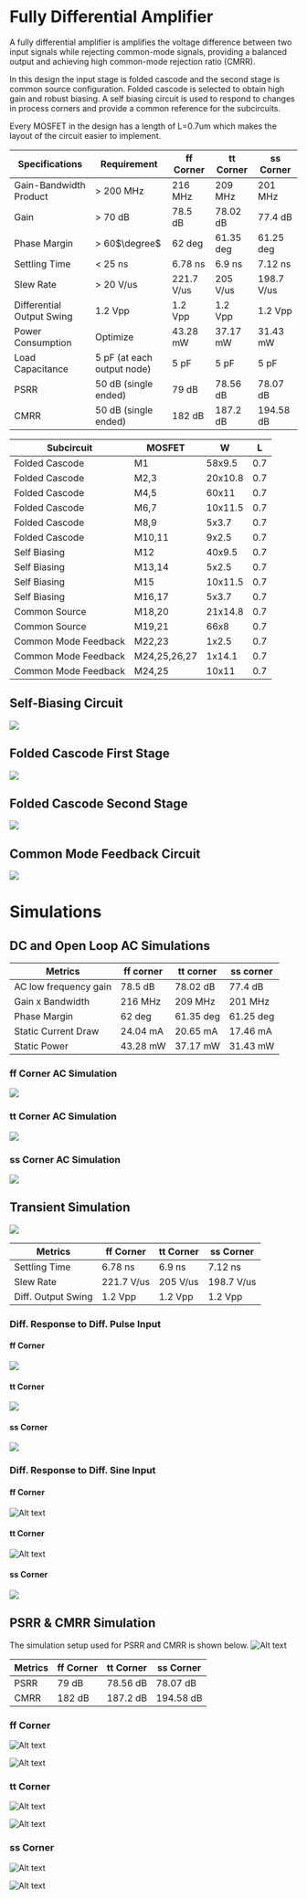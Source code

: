 # Fully Differential Amplifier

A fully differential amplifier is amplifies the voltage difference between two input signals while rejecting common-mode signals, providing a balanced output and achieving high common-mode rejection ratio (CMRR).

In this design the input stage is folded cascode and the second stage is common source configuration. Folded cascode is selected to obtain high gain and robust biasing. A self biasing circuit is used to respond to changes in process corners and provide a common reference for the subcircuits. 

Every MOSFET in the design has a length of L=0.7um which makes the layout of the circuit easier to implement.

| Specifications            | Requirement                | ff Corner | tt Corner | ss Corner |
| ------------------------- | -------------------------- | --------- | --------- | --------- |
| Gain-Bandwidth Product    | > 200 MHz                  | 216 MHz   | 209 MHz   | 201 MHz   |
| Gain                      | > 70 dB                    | 78.5 dB   | 78.02 dB  | 77.4 dB   |
| Phase Margin              | > 60$\degree$              | 62 deg    | 61.35 deg | 61.25 deg |
| Settling Time             | < 25 ns                    | 6.78 ns   | 6.9 ns    | 7.12 ns   |
| Slew Rate                 | > 20 V/us                  |221.7 V/us | 205 V/us  | 198.7 V/us|
| Differential Output Swing | 1.2 Vpp                    | 1.2 Vpp   | 1.2 Vpp   | 1.2 Vpp   |
| Power Consumption         | Optimize                   | 43.28 mW  | 37.17 mW  | 31.43 mW  |
| Load Capacitance          | 5 pF (at each output node) | 5 pF      | 5 pF      | 5 pF      |
| PSRR                      | 50 dB (single ended)       | 79 dB     |  78.56 dB |  78.07 dB |
| CMRR                      | 50 dB (single ended)       | 182 dB    |  187.2 dB |  194.58 dB|

| Subcircuit           | MOSFET       | W       | L   |
| -------------------- | ------------ | ------- | --- |
| Folded Cascode       | M1           | 58x9.5  | 0.7 |
| Folded Cascode       | M2,3         | 20x10.8 | 0.7 |
| Folded Cascode       | M4,5         | 60x11   | 0.7 |
| Folded Cascode       | M6,7         | 10x11.5 | 0.7 |
| Folded Cascode       | M8,9         | 5x3.7   | 0.7 |
| Folded Cascode       | M10,11       | 9x2.5   | 0.7 |
| Self Biasing         | M12          | 40x9.5  | 0.7 |
| Self Biasing         | M13,14       | 5x2.5   | 0.7 |
| Self Biasing         | M15          | 10x11.5 | 0.7 |
| Self Biasing         | M16,17       | 5x3.7   | 0.7 |
| Common Source        | M18,20      | 21x14.8 | 0.7 |
| Common Source        | M19,21      | 66x8    | 0.7 |
| Common Mode Feedback | M22,23       | 1x2.5   | 0.7 |
| Common Mode Feedback | M24,25,26,27 | 1x14.1  | 0.7 |
| Common Mode Feedback | M24,25       | 10x11   | 0.7 |

## Self-Biasing Circuit
![](res/self_bias.png)

## Folded Cascode First Stage
![](res/fold_casc_first.png)

## Folded Cascode Second Stage
![](res/fold_casc_second.png)

## Common Mode Feedback Circuit
![](res/cmfb.png)

# Simulations 

## DC and Open Loop AC Simulations

| Metrics               | ff corner | tt corner | ss corner |
| --------------------- | --------- | --------- | --------- |
| AC low frequency gain | 78.5 dB   | 78.02 dB  | 77.4 dB   |
| Gain x Bandwidth      | 216 MHz   | 209 MHz   | 201 MHz   |
| Phase Margin          | 62 deg    | 61.35 deg | 61.25 deg |   
| Static Current Draw   | 24.04 mA  | 20.65 mA  | 17.46 mA  |
| Static Power          | 43.28 mW  | 37.17 mW  | 31.43 mW  |
 
### ff Corner AC Simulation
![](res/sim_ac_ff.png)

### tt Corner AC Simulation
![](res/sim_ac_tt.png)  

### ss Corner AC Simulation
![](res/sim_ac_ss.png)

## Transient Simulation
![](res/sim_tran_setup.png)

| Metrics           | ff Corner | tt Corner | ss Corner |
| ----------------- | --------- | --------- | --------- |
| Settling Time     | 6.78 ns   | 6.9 ns    | 7.12 ns   |
| Slew Rate         |221.7 V/us | 205 V/us  | 198.7 V/us|
| Diff. Output Swing| 1.2 Vpp   | 1.2 Vpp   | 1.2 Vpp   |

### Diff. Response to Diff. Pulse Input

#### ff Corner
![](res/sim_tran_ff.png)

#### tt Corner
![](res/sim_tran_tt.png)

#### ss Corner
![](res/sim_tran_ss.png)

### Diff. Response to Diff. Sine Input

#### ff Corner
![Alt text](res/sim_tran_sine_ff.png)

#### tt Corner
![Alt text](res/sim_tran_sine_tt.png)

#### ss Corner
![](res/sim_tran_sine_ss.png)

## PSRR & CMRR Simulation
The simulation setup used for PSRR and CMRR is shown below.
![Alt text](res/sim_psrr_setup.png)

| Metrics | ff Corner | tt Corner | ss Corner |
| ------- | --------- | --------- | --------- |
| PSRR    | 79 dB     |  78.56 dB |  78.07 dB |
| CMRR    | 182 dB    |  187.2 dB |  194.58 dB|

### ff Corner
![Alt text](res/sim_psrr_ff.png)

![Alt text](res/sim_cmrr_ff.png)

### tt Corner
![Alt text](res/sim_psrr_tt.png)

![Alt text](res/sim_cmrr_tt.png)

### ss Corner
![Alt text](res/sim_psrr_ss.png)

![Alt text](res/sim_cmrr_ss.png)
